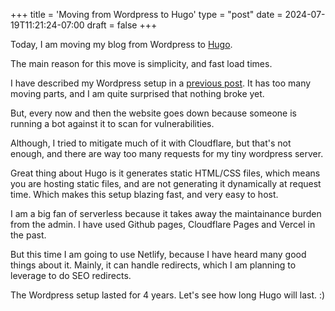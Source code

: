 +++
title = 'Moving from Wordpress to Hugo'
type = "post"
date = 2024-07-19T11:21:24-07:00
draft = false
+++

Today, I am moving my blog from Wordpress to [Hugo](https://gohugo.io/).

The main reason for this move is simplicity, and fast load times.

I have described my Wordpress setup in a [previous post](https://shivdeepak.com/its-so-easy-to-host-a-blog-today-2020). It has too many moving parts, and I am quite surprised that nothing broke yet.

But, every now and then the website goes down because someone is running a bot against it to scan for vulnerabilities.

Although, I tried to mitigate much of it with Cloudflare, but that's not enough, and there are way too many requests for my tiny wordpress server.

Great thing about Hugo is it generates static HTML/CSS files, which means you are hosting static files, and are not generating it dynamically at request time. Which makes this setup blazing fast, and very easy to host.

I am a big fan of serverless because it takes away the maintainance burden from the admin. I have used Github pages, Cloudflare Pages and Vercel in the past.

But this time I am going to use Netlify, because I have heard many good things about it. Mainly, it can handle redirects, which I am planning to leverage to do SEO redirects.

The Wordpress setup lasted for 4 years. Let's see how long Hugo will last. :)
